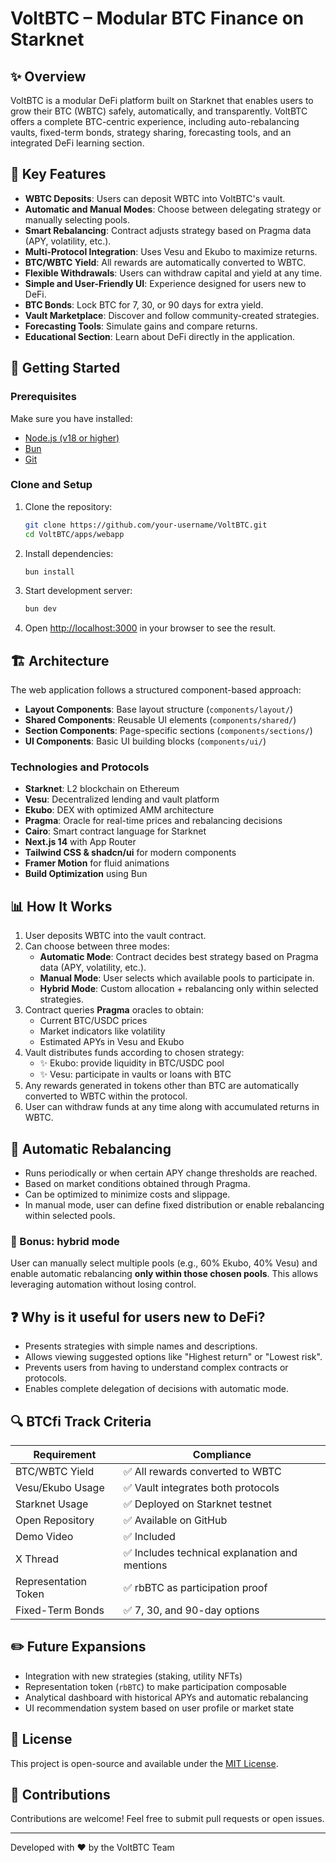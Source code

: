 # VoltBTC – Modular BTC Finance on Starknet

## ✨ Overview

VoltBTC is a modular DeFi platform built on Starknet that enables users to grow their BTC (WBTC) safely, automatically, and transparently. VoltBTC offers a complete BTC-centric experience, including auto-rebalancing vaults, fixed-term bonds, strategy sharing, forecasting tools, and an integrated DeFi learning section.

## 🚀 Key Features

- **WBTC Deposits**: Users can deposit WBTC into VoltBTC's vault.
- **Automatic and Manual Modes**: Choose between delegating strategy or manually selecting pools.
- **Smart Rebalancing**: Contract adjusts strategy based on Pragma data (APY, volatility, etc.).
- **Multi-Protocol Integration**: Uses Vesu and Ekubo to maximize returns.
- **BTC/WBTC Yield**: All rewards are automatically converted to WBTC.
- **Flexible Withdrawals**: Users can withdraw capital and yield at any time.
- **Simple and User-Friendly UI**: Experience designed for users new to DeFi.
- **BTC Bonds**: Lock BTC for 7, 30, or 90 days for extra yield.
- **Vault Marketplace**: Discover and follow community-created strategies.
- **Forecasting Tools**: Simulate gains and compare returns.
- **Educational Section**: Learn about DeFi directly in the application.

## 🏃 Getting Started

### Prerequisites

Make sure you have installed:

- [Node.js (v18 or higher)](https://nodejs.org/)
- [Bun](https://bun.sh/)
- [Git](https://git-scm.com/)

### Clone and Setup

1. Clone the repository:

   ```bash
   git clone https://github.com/your-username/VoltBTC.git
   cd VoltBTC/apps/webapp
   ```

2. Install dependencies:

   ```bash
   bun install
   ```

3. Start development server:

   ```bash
   bun dev
   ```

4. Open [http://localhost:3000](http://localhost:3000) in your browser to see the result.

## 🏗 Architecture

The web application follows a structured component-based approach:

- **Layout Components**: Base layout structure (`components/layout/`)
- **Shared Components**: Reusable UI elements (`components/shared/`)
- **Section Components**: Page-specific sections (`components/sections/`)
- **UI Components**: Basic UI building blocks (`components/ui/`)

### Technologies and Protocols

- **Starknet**: L2 blockchain on Ethereum
- **Vesu**: Decentralized lending and vault platform
- **Ekubo**: DEX with optimized AMM architecture
- **Pragma**: Oracle for real-time prices and rebalancing decisions
- **Cairo**: Smart contract language for Starknet
- **Next.js 14** with App Router
- **Tailwind CSS & shadcn/ui** for modern components
- **Framer Motion** for fluid animations
- **Build Optimization** using Bun

## 📊 How It Works

1. User deposits WBTC into the vault contract.
2. Can choose between three modes:
   - **Automatic Mode**: Contract decides best strategy based on Pragma data (APY, volatility, etc.).
   - **Manual Mode**: User selects which available pools to participate in.
   - **Hybrid Mode**: Custom allocation + rebalancing only within selected strategies.
3. Contract queries **Pragma** oracles to obtain:
   - Current BTC/USDC prices
   - Market indicators like volatility
   - Estimated APYs in Vesu and Ekubo
4. Vault distributes funds according to chosen strategy:
   - ✨ Ekubo: provide liquidity in BTC/USDC pool
   - ✨ Vesu: participate in vaults or loans with BTC
5. Any rewards generated in tokens other than BTC are automatically converted to WBTC within the protocol.
6. User can withdraw funds at any time along with accumulated returns in WBTC.

## 🔄 Automatic Rebalancing

- Runs periodically or when certain APY change thresholds are reached.
- Based on market conditions obtained through Pragma.
- Can be optimized to minimize costs and slippage.
- In manual mode, user can define fixed distribution or enable rebalancing within selected pools.

### 🎁 Bonus: hybrid mode

User can manually select multiple pools (e.g., 60% Ekubo, 40% Vesu) and enable automatic rebalancing **only within those chosen pools**. This allows leveraging automation without losing control.

## ❓ Why is it useful for users new to DeFi?

- Presents strategies with simple names and descriptions.
- Allows viewing suggested options like "Highest return" or "Lowest risk".
- Prevents users from having to understand complex contracts or protocols.
- Enables complete delegation of decisions with automatic mode.

## 🔍 BTCfi Track Criteria

| Requirement          | Compliance                                    |
| -------------------- | --------------------------------------------- |
| BTC/WBTC Yield       | ✅ All rewards converted to WBTC              |
| Vesu/Ekubo Usage     | ✅ Vault integrates both protocols            |
| Starknet Usage       | ✅ Deployed on Starknet testnet               |
| Open Repository      | ✅ Available on GitHub                        |
| Demo Video           | ✅ Included                                   |
| X Thread             | ✅ Includes technical explanation and mentions |
| Representation Token | ✅ rbBTC as participation proof               |
| Fixed-Term Bonds     | ✅ 7, 30, and 90-day options                  |

## ✏️ Future Expansions

- Integration with new strategies (staking, utility NFTs)
- Representation token (`rbBTC`) to make participation composable
- Analytical dashboard with historical APYs and automatic rebalancing
- UI recommendation system based on user profile or market state

## 📜 License

This project is open-source and available under the [MIT License](LICENSE).

## 🚀 Contributions

Contributions are welcome! Feel free to submit pull requests or open issues.

---

Developed with ❤️ by the VoltBTC Team
